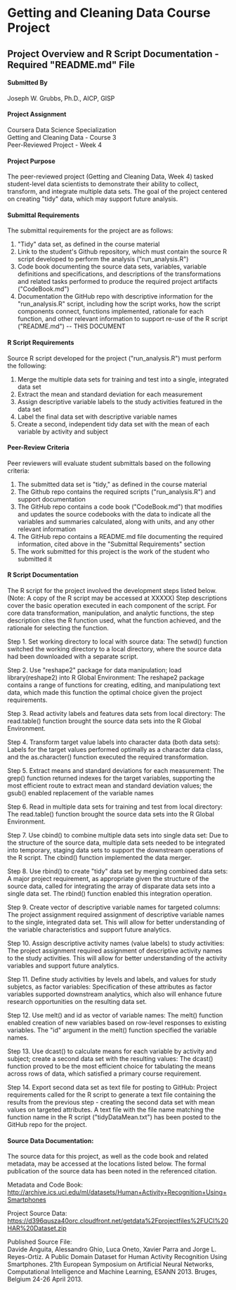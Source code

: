 # Getting and Cleaning Data Course Project

## Project Overview and R Script Documentation - Required "README.md" File

#### Submitted By
Joseph W. Grubbs, Ph.D., AICP, GISP

#### Project Assignment
Coursera Data Science Specialization  
Getting and Cleaning Data - Course 3  
Peer-Reviewed Project - Week 4

#### Project Purpose
The peer-reviewed project (Getting and Cleaning Data, Week 4) tasked student-level data scientists to demonstrate their ability to collect, transform, and integrate multiple data sets. The goal of the project centered on creating "tidy" data, which may support future analysis. 

#### Submittal Requirements
The submittal requirements for the project are as follows:
1. "Tidy" data set, as defined in the course material
2. Link to the student's Github repository, which must contain the source R script developed to perform the analysis ("run_analysis.R")
3. Code book documenting the source data sets, variables, variable definitions and specifications, and descriptions of the transformations and related tasks performed to produce the required project artifacts ("CodeBook.md") 
4. Documentation the GitHub repo with descriptive information for the "run_analysis.R" script, including how the script works, how the script components connect, functions implemented, rationale for each function, and other relevant information to support re-use of the R script ("README.md") -- THIS DOCUMENT

#### R Script Requirements
Source R script developed for the project ("run_analysis.R") must perform the following:
1. Merge the multiple data sets for training and test into a single, integrated data set
2. Extract the mean and standard deviation for each measurement
3. Assign descriptive variable labels to the study activities featured in the data set
4. Label the final data set with descriptive variable names
5. Create a second, independent tidy data set with the mean of each variable by activity and subject

#### Peer-Review Criteria
Peer reviewers will evaluate student submittals based on the following criteria:
1. The submitted data set is "tidy," as defined in the course material
2. The Github repo contains the required scripts ("run_analysis.R") and support documentation
3. The GitHub repo contains a code book ("CodeBook.md") that modifies and updates the source codebooks with the data to indicate all the variables and summaries calculated, along with units, and any other relevant information
4. The GitHub repo contains a README.md file documenting the required information, cited above in the "Submittal Requirements" section
5. The work submitted for this project is the work of the student who submitted it

#### R Script Documentation
The R script for the project involved the development steps listed below. (Note: A copy of the R script may be accessed at XXXXX) Step descriptions cover the basic operation executed in each component of the script.  For core data transformation, manipulation, and analytic functions, the step description cites the R function used, what the function achieved, and the rationale for selecting the function.

Step 1. Set working directory to local with source data: The setwd() function switched the working directory to a local directory, where the source data had been downloaded with a separate script.

Step 2. Use "reshape2" package for data manipulation; load library(reshape2) into R Global Environment: The reshape2 package contains a range of functions for creating, editing, and manipulationg text data, which made this function the optimal choice given the project requirements.

Step 3. Read activity labels and features data sets from local directory: The read.table() function brought the source data sets into the R Global Environment.

Step 4. Transform target value labels into character data (both data sets): Labels for the target values performed optimally as a character data class, and the as.character() function executed the required transformation.

Step 5. Extract means and standard deviations for each measurement: The grep() function returned indexes for the target variables, supporting the most efficient route to extract mean and standard deviation values; the gsub() enabled replacement of the variable names

Step 6. Read in multiple data sets for training and test from local directory: The read.table() function brought the source data sets into the R Global Environment.

Step 7. Use cbind() to combine multiple data sets into single data set: Due to the structure of the source data, multiple data sets needed to be integrated into temporary, staging data sets to support the downstream operations of the R script. The cbind() function implemented the data merger.

Step 8. Use rbind() to create "tidy" data set by merging combined data sets: A major project requirement, as appropriate given the structure of the source data, called for integrating the array of disparate data sets into a single data set. The rbind() function enabled this integration operation.

Step 9. Create vector of descriptive variable names for targeted columns: The project assignment required assignment of descriptive variable names to the single, integrated data set. This will allow for better understanding of the variable characteristics and support future analytics.

Step 10. Assign descriptive activity names (value labels) to study activities: The project assignment required assignment of descriptive activity names to the study activities. This will allow for better understanding of the activity variables and support future analytics.

Step 11. Define study activities by levels and labels, and values for study subjetcs, as factor variables: Specification of these attributes as factor variables supported downstream analytics, which also will enhance future research opportunities on the resulting data set.

Step 12. Use melt() and id as vector of variable names: The melt() function enabled creation of new variables based on row-level responses to existing variables. The "id" argument in the melt() function specified the variable names.

Step 13. Use dcast() to calculate means for each variable by activity and subject; create a second data set with the resulting values: The dcast() function proved to be the most efficient choice for tabulating the means across rows of data, which satisfied a primary course requirement. 

Step 14. Export second data set as text file for posting to GitHub: Project requirements called for the R script to generate a text file containing the results from the previous step - creating the second data set with mean values on targeted attributes. A text file with the file name matching the function name in the R script ("tidyDataMean.txt") has been posted to the GitHub repo for the project.

#### Source Data Documentation:
The source data for this project, as well as the code book and related metadata, may be accessed at the locations listed below. The formal publication of the source data has been noted in the referenced citation.

Metadata and Code Book:  
http://archive.ics.uci.edu/ml/datasets/Human+Activity+Recognition+Using+Smartphones

Project Source Data:  
https://d396qusza40orc.cloudfront.net/getdata%2Fprojectfiles%2FUCI%20HAR%20Dataset.zip

Published Source File:  
Davide Anguita, Alessandro Ghio, Luca Oneto, Xavier Parra and Jorge L. Reyes-Ortiz. A Public Domain Dataset for Human Activity Recognition Using Smartphones. 21th European Symposium on Artificial Neural Networks, Computational Intelligence and Machine Learning, ESANN 2013. Bruges, Belgium 24-26 April 2013.

